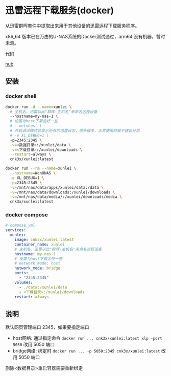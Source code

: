 # 迅雷远程下载服务(docker)

从迅雷群晖套件中提取出来用于其他设备的迅雷远程下载服务程序。

x86_64 版本已在万由的U-NAS系统的Docker测试通过，arm64 没有机器，暂时未测。

[代码](https://github.com/cnk3x/xunlei/tree/docker)

[hub](https://hub.docker.com/r/cnk3x/xunlei)

## 安装

### docker shell

```bash
docker run -d --name=xunlei \
  # 主机名，迅雷以此"群晖-主机名"来命名远程设备
  --hostname=my-nas-1 \
  # 设置为host下载会好一些
  # --net=host \
  # 开启调试模式会显示所有的迅雷日志，很多很多，正常使用时候不建议开启
  # -e XL_DEBUG=1 \
  -p=2345:2345 \
  -v=<数据目录>:/xunlei/data \
  -v=<下载目录>:/xunlei/downloads \
  --restart=always \
  cnk3x/xunlei:latest

docker run --rm --name=xunlei \
  --hostname=WenUNAS \
  -e XL_DEBUG=1 \
  -p=2345:2345 \
  -v=/mnt/nas/data/apps/xunlei/data:/data \
  -v=/mnt/nas/data/downloads:/xunlei/downloads \
  -v=/mnt/nas/data/media/:/xunlei/downloads/media \
  cnk3x/xunlei:latest
```

### docker compose

```yaml
# compose.yml
services:
  xunlei:
    image: cnk3x/xunlei:latest
    container_name: xunlei
    # 主机名，迅雷以此"群晖-主机名"来命名远程设备
    hostname: my-nas-1
    # 设置为host下载会快一些
    # network_mode: host
    network_mode: bridge
    ports:
      - "2345:2345"
    volumes:
      - ./data:/xunlei/data
      - <下载目录>:/xunlei/downloads
    restart: always
```

## 说明

默认网页管理端口 2345，如果要指定端口
- host网络: 通过指定命令 `docker run ... cnk3x/xunlei:latest xlp -port 5050` 改用 5050 端口
- bridge网络: 绑定时 `docker run ... -p 5050:2345 cnk3x/xunlei:latest` 改用 5050 端口

删除<数据目录>重启容器需要重新绑定
